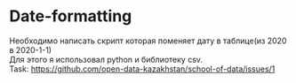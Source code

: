 # Date-formatting 
Необходимо написать скрипт которая поменяет дату в таблице(из 2020 в 2020-1-1)  
Для этого я использовал python и библиотеку csv.  
Task: https://github.com/open-data-kazakhstan/school-of-data/issues/1


